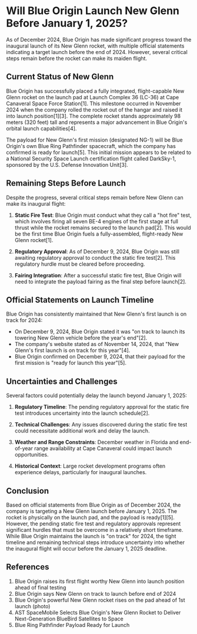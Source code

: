 # Will Blue Origin Launch New Glenn Before January 1, 2025?

As of December 2024, Blue Origin has made significant progress toward the inaugural launch of its New Glenn rocket, with multiple official statements indicating a target launch before the end of 2024. However, several critical steps remain before the rocket can make its maiden flight.

## Current Status of New Glenn

Blue Origin has successfully placed a fully integrated, flight-capable New Glenn rocket on the launch pad at Launch Complex 36 (LC-36) at Cape Canaveral Space Force Station[1]. This milestone occurred in November 2024 when the company rolled the rocket out of the hangar and raised it into launch position[1][3]. The complete rocket stands approximately 98 meters (320 feet) tall and represents a major advancement in Blue Origin's orbital launch capabilities[4].

The payload for New Glenn's first mission (designated NG-1) will be Blue Origin's own Blue Ring Pathfinder spacecraft, which the company has confirmed is ready for launch[5]. This initial mission appears to be related to a National Security Space Launch certification flight called DarkSky-1, sponsored by the U.S. Defense Innovation Unit[3].

## Remaining Steps Before Launch

Despite the progress, several critical steps remain before New Glenn can make its inaugural flight:

1. **Static Fire Test**: Blue Origin must conduct what they call a "hot fire" test, which involves firing all seven BE-4 engines of the first stage at full thrust while the rocket remains secured to the launch pad[2]. This would be the first time Blue Origin fuels a fully-assembled, flight-ready New Glenn rocket[1].

2. **Regulatory Approval**: As of December 9, 2024, Blue Origin was still awaiting regulatory approval to conduct the static fire test[2]. This regulatory hurdle must be cleared before proceeding.

3. **Fairing Integration**: After a successful static fire test, Blue Origin will need to integrate the payload fairing as the final step before launch[2].

## Official Statements on Launch Timeline

Blue Origin has consistently maintained that New Glenn's first launch is on track for 2024:

- On December 9, 2024, Blue Origin stated it was "on track to launch its towering New Glenn vehicle before the year's end"[2].
- The company's website stated as of November 14, 2024, that "New Glenn's first launch is on track for this year"[4].
- Blue Origin confirmed on December 9, 2024, that their payload for the first mission is "ready for launch this year"[5].

## Uncertainties and Challenges

Several factors could potentially delay the launch beyond January 1, 2025:

1. **Regulatory Timeline**: The pending regulatory approval for the static fire test introduces uncertainty into the launch schedule[2].

2. **Technical Challenges**: Any issues discovered during the static fire test could necessitate additional work and delay the launch.

3. **Weather and Range Constraints**: December weather in Florida and end-of-year range availability at Cape Canaveral could impact launch opportunities.

4. **Historical Context**: Large rocket development programs often experience delays, particularly for inaugural launches.

## Conclusion

Based on official statements from Blue Origin as of December 2024, the company is targeting a New Glenn launch before January 1, 2025. The rocket is physically on the launch pad, and the payload is ready[1][5]. However, the pending static fire test and regulatory approvals represent significant hurdles that must be overcome in a relatively short timeframe. While Blue Origin maintains the launch is "on track" for 2024, the tight timeline and remaining technical steps introduce uncertainty into whether the inaugural flight will occur before the January 1, 2025 deadline.

## References

1. Blue Origin raises its first flight worthy New Glenn into launch position ahead of final testing
2. Blue Origin says New Glenn on track to launch before end of 2024
3. Blue Origin's powerful New Glenn rocket rises on the pad ahead of 1st launch (photo)
4. AST SpaceMobile Selects Blue Origin's New Glenn Rocket to Deliver Next-Generation BlueBird Satellites to Space
5. Blue Ring Pathfinder Payload Ready for Launch